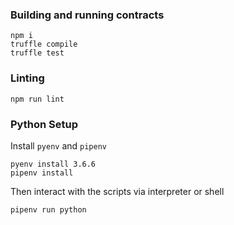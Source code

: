### Building and running contracts
```
npm i
truffle compile
truffle test
```

### Linting

```
npm run lint
```

### Python Setup

Install `pyenv` and `pipenv`

```
pyenv install 3.6.6
pipenv install
```

Then interact with the scripts via interpreter or shell

```
pipenv run python
```
